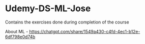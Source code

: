 # Udemy-DS-ML-Jose

Contains the exercises done during completion of the course

About ML - https://chatgpt.com/share/1549a430-c4fd-4ec1-b12e-6df798e0d74b

